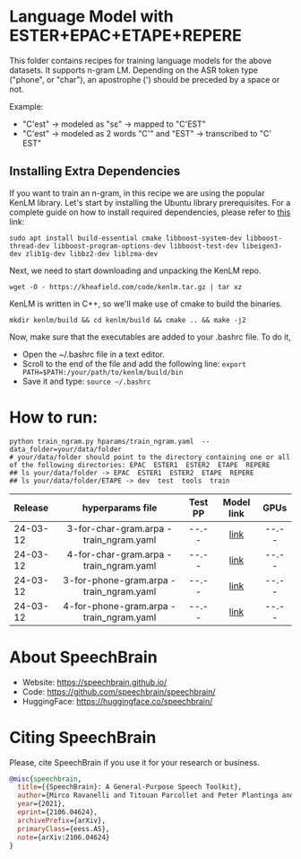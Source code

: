 # Language Model with ESTER+EPAC+ETAPE+REPERE
This folder contains recipes for training language models for the above datasets.
It supports n-gram LM.
Depending on the ASR token type ("phone", or "char"), an apostrophe (') should
be preceded by a space or not.

Example:
* "C'est" -> modeled as "sɛ" -> mapped to "C'EST"
* "C'est" -> modeled as 2 words "C'" and "EST" -> transcribed to "C' EST"

## Installing Extra Dependencies

If you want to train an n-gram, in this recipe we are using the popular KenLM library. Let's start by installing the Ubuntu library prerequisites. For a complete guide on how to install required dependencies, please refer to [this](https://kheafield.com/code/kenlm/dependencies/) link:
 ```
 sudo apt install build-essential cmake libboost-system-dev libboost-thread-dev libboost-program-options-dev libboost-test-dev libeigen3-dev zlib1g-dev libbz2-dev liblzma-dev
 ```

 Next, we need to start downloading and unpacking the KenLM repo.
 ```
 wget -O - https://kheafield.com/code/kenlm.tar.gz | tar xz
 ```

KenLM is written in C++, so we'll make use of cmake to build the binaries.
 ```
mkdir kenlm/build && cd kenlm/build && cmake .. && make -j2
 ```

Now, make sure that the executables are added to your .bashrc file. To do it,
- Open the ~/.bashrc file in a text editor.
- Scroll to the end of the file and add the following line:  ```export PATH=$PATH:/your/path/to/kenlm/build/bin ```
- Save it and type:  `source ~/.bashrc `

# How to run:
```shell
python train_ngram.py hparams/train_ngram.yaml  --data_folder=your/data/folder
# your/data/folder should point to the directory containing one or all of the following directories: EPAC  ESTER1  ESTER2  ETAPE  REPERE
## ls your/data/folder -> EPAC  ESTER1  ESTER2  ETAPE  REPERE
## ls your/data/folder/ETAPE -> dev  test  tools  train
```

| Release | hyperparams file | Test PP | Model link | GPUs |
| :---     | :---: | :---: | :---: | :---: |
| 24-03-12 | 3-for-char-gram.arpa - train_ngram.yaml | --.-- | [link](https://www.dropbox.com/TODO) | --.-- |
| 24-03-12 | 4-for-char-gram.arpa - train_ngram.yaml | --.-- | [link](https://www.dropbox.com/TODO) | --.-- |
| 24-03-12 | 3-for-phone-gram.arpa - train_ngram.yaml | --.-- | [link](https://www.dropbox.com/TODO) | --.-- |
| 24-03-12 | 4-for-phone-gram.arpa - train_ngram.yaml | --.-- | [link](https://www.dropbox.com/TODO) | --.-- |


# **About SpeechBrain**
- Website: https://speechbrain.github.io/
- Code: https://github.com/speechbrain/speechbrain/
- HuggingFace: https://huggingface.co/speechbrain/


# **Citing SpeechBrain**
Please, cite SpeechBrain if you use it for your research or business.

```bibtex
@misc{speechbrain,
  title={{SpeechBrain}: A General-Purpose Speech Toolkit},
  author={Mirco Ravanelli and Titouan Parcollet and Peter Plantinga and Aku Rouhe and Samuele Cornell and Loren Lugosch and Cem Subakan and Nauman Dawalatabad and Abdelwahab Heba and Jianyuan Zhong and Ju-Chieh Chou and Sung-Lin Yeh and Szu-Wei Fu and Chien-Feng Liao and Elena Rastorgueva and François Grondin and William Aris and Hwidong Na and Yan Gao and Renato De Mori and Yoshua Bengio},
  year={2021},
  eprint={2106.04624},
  archivePrefix={arXiv},
  primaryClass={eess.AS},
  note={arXiv:2106.04624}
}
```

